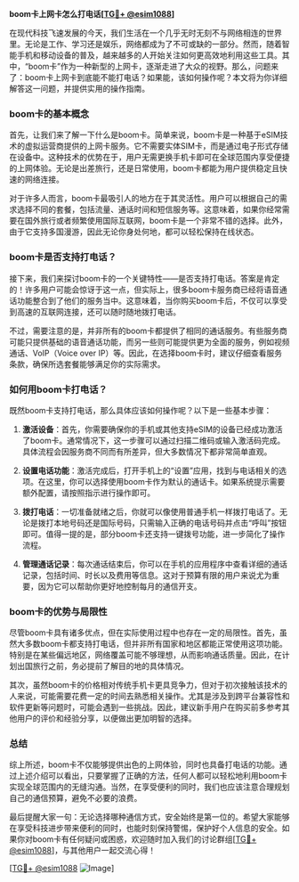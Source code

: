 **boom卡上网卡怎么打电话[[TG💪+ @esim1088](https://t.me/s/esim1088)]**

在现代科技飞速发展的今天，我们生活在一个几乎无时无刻不与网络相连的世界里。无论是工作、学习还是娱乐，网络都成为了不可或缺的一部分。然而，随着智能手机和移动设备的普及，越来越多的人开始关注如何更高效地利用这些工具。其中，“boom卡”作为一种新型的上网卡，逐渐走进了大众的视野。那么，问题来了：boom卡上网卡到底能不能打电话？如果能，该如何操作呢？本文将为你详细解答这一问题，并提供实用的操作指南。

### boom卡的基本概念

首先，让我们来了解一下什么是boom卡。简单来说，boom卡是一种基于eSIM技术的虚拟运营商提供的上网卡服务。它不需要实体SIM卡，而是通过电子形式存储在设备中。这种技术的优势在于，用户无需更换手机卡即可在全球范围内享受便捷的上网体验。无论是出差旅行，还是日常使用，boom卡都能为用户提供稳定且快速的网络连接。

对于许多人而言，boom卡最吸引人的地方在于其灵活性。用户可以根据自己的需求选择不同的套餐，包括流量、通话时间和短信服务等。这意味着，如果你经常需要在国外旅行或者频繁使用国际互联网，boom卡是一个非常不错的选择。此外，由于它支持多国漫游，因此无论你身处何地，都可以轻松保持在线状态。

### boom卡是否支持打电话？

接下来，我们来探讨boom卡的一个关键特性——是否支持打电话。答案是肯定的！许多用户可能会惊讶于这一点，但实际上，很多boom卡服务商已经将语音通话功能整合到了他们的服务当中。这意味着，当你购买boom卡后，不仅可以享受到高速的互联网连接，还可以随时随地拨打电话。

不过，需要注意的是，并非所有的boom卡都提供了相同的通话服务。有些服务商可能只提供基础的语音通话功能，而另一些则可能提供更为全面的服务，例如视频通话、VoIP（Voice over IP）等。因此，在选择boom卡时，建议仔细查看服务条款，确保所选套餐能够满足你的实际需求。

### 如何用boom卡打电话？

既然boom卡支持打电话，那么具体应该如何操作呢？以下是一些基本步骤：

1. **激活设备**：首先，你需要确保你的手机或其他支持eSIM的设备已经成功激活了boom卡。通常情况下，这一步骤可以通过扫描二维码或输入激活码完成。具体流程会因服务商不同而有所差异，但大多数情况下都非常简单直观。

2. **设置电话功能**：激活完成后，打开手机上的“设置”应用，找到与电话相关的选项。在这里，你可以选择使用boom卡作为默认的通话卡。如果系统提示需要额外配置，请按照指示进行操作即可。

3. **拨打电话**：一切准备就绪之后，你就可以像使用普通手机一样拨打电话了。无论是拨打本地号码还是国际号码，只需输入正确的电话号码并点击“呼叫”按钮即可。值得一提的是，部分boom卡还支持一键拨号功能，进一步简化了操作流程。

4. **管理通话记录**：每次通话结束后，你可以在手机的应用程序中查看详细的通话记录，包括时间、时长以及费用等信息。这对于预算有限的用户来说尤为重要，因为它可以帮助你更好地控制每月的通信开支。

### boom卡的优势与局限性

尽管boom卡具有诸多优点，但在实际使用过程中也存在一定的局限性。首先，虽然大多数boom卡都支持打电话，但并非所有国家和地区都能正常使用这项功能。特别是在某些偏远地区，网络覆盖可能不够理想，从而影响通话质量。因此，在计划出国旅行之前，务必提前了解目的地的具体情况。

其次，虽然boom卡的价格相对传统手机卡更具竞争力，但对于初次接触该技术的人来说，可能需要花费一定的时间去熟悉相关操作。尤其是涉及到跨平台兼容性和软件更新等问题时，可能会遇到一些挑战。因此，建议新手用户在购买前多参考其他用户的评价和经验分享，以便做出更加明智的选择。

### 总结

综上所述，boom卡不仅能够提供出色的上网体验，同时也具备打电话的功能。通过上述介绍可以看出，只要掌握了正确的方法，任何人都可以轻松地利用boom卡实现全球范围内的无缝沟通。当然，在享受便利的同时，我们也应该注意合理规划自己的通信预算，避免不必要的浪费。

最后提醒大家一句：无论选择哪种通信方式，安全始终是第一位的。希望大家能够在享受科技进步带来便利的同时，也能时刻保持警惕，保护好个人信息的安全。如果你对boom卡有任何疑问或困惑，欢迎随时加入我们的讨论群组[[TG💪+ @esim1088](https://t.me/s/esim1088)]，与其他用户一起交流心得！

[[TG💪+ @esim1088](https://t.me/s/esim1088) ![Image](https://i.postimg.cc/4NQfJmqS/Snipaste-2025-05-13-00-14-12.png)]